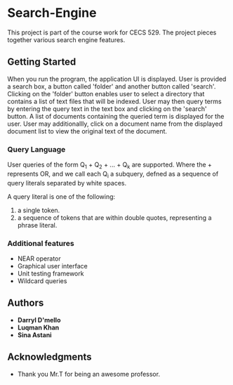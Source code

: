 # Search-Engine
This project is part of the course work for CECS 529. The project pieces together various search engine features. 

## Getting Started
When you run the program, the application UI is displayed. User is provided a search box, a button called 'folder' and another button called 'search'.
Clicking on the 'folder' button enables user to select a directory that contains a list of text files that will be indexed.
User may then query terms by entering the query text in the text box and clicking on the 'search' button.
A list of documents containing the queried term is displayed for the user.
User may additionallly, click on a document name from the displayed document list to view the original text of the document.
### Query Language
User queries of the form Q<sub>1</sub> + Q<sub>2</sub> + ... + Q<sub>k</sub> are supported.
Where the + represents OR, and we call each Q<sub>i</sub> a subquery, defned as a sequence of query literals
separated by white spaces. 

A query literal is one of the following:

1. a single token.
2. a sequence of tokens that are within double quotes, representing a phrase literal.

### Additional features

* NEAR operator
* Graphical user interface
* Unit testing framework
* Wildcard queries

## Authors

* **Darryl D'mello**
* **Luqman Khan**
* **Sina Astani**

## Acknowledgments

* Thank you Mr.T for being an awesome professor.
